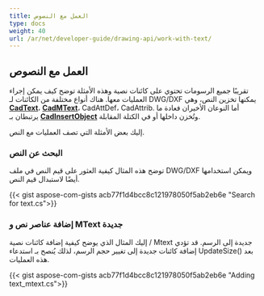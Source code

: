 ```yaml
---
title: العمل مع النصوص
type: docs
weight: 40
url: /ar/net/developer-guide/drawing-api/work-with-text/
---
```


## **العمل مع النصوص**

تقريبًا جميع الرسومات تحتوي على كائنات نصية وهذه الأمثلة توضح كيف يمكن إجراء العمليات معها. 
هناك أنواع مختلفة من الكائنات لـ DWG/DXF يمكنها تخزين النص، وهي [**CadText**](https://reference.aspose.com/cad/net/aspose.cad.fileformats.cad.cadobjects/cadtext/)، 
[**CadMText**](https://reference.aspose.com/cad/net/aspose.cad.fileformats.cad.cadobjects/cadmtext/)،
CadAttDef، CadAttrib. أما النوعان الأخيران فعادة ما يرتبطان 
بـ [**CadInsertObject**](https://reference.aspose.com/cad/net/aspose.cad.fileformats.cad.cadobjects/cadinsertobject/)
وتُخزن داخلها أو في الكتلة المقابلة.

إليك بعض الأمثلة التي تصف العمليات مع النص.

### **البحث عن النص**

توضح هذه المثال كيفية العثور على قيم النص في ملف DWG/DXF ويمكن استخدامها أيضًا لاستبدال قيم النص.

{{< gist aspose-com-gists acb77f1d4bcc8c121978050f5ab2eb6e "Search for text.cs">}}

### **إضافة عناصر نص و MText جديدة**

إليك المثال الذي يوضح كيفية إضافة كائنات نصية / Mtext جديدة إلى الرسم. قد تؤدي إضافة كائنات جديدة إلى تغيير حجم الرسم، لذلك يُنصح 
بـ استدعاء UpdateSize() بعد هذه العمليات.

{{< gist aspose-com-gists acb77f1d4bcc8c121978050f5ab2eb6e "Adding text_mtext.cs">}}
